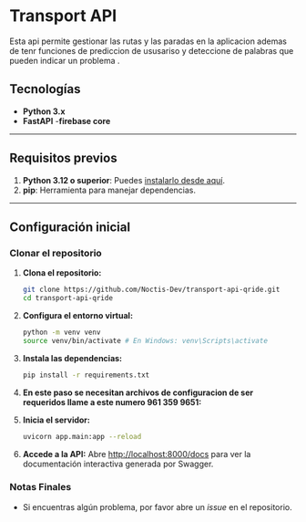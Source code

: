 # Transport API

Esta api permite gestionar las rutas y las paradas en la aplicacion ademas de tenr funciones de prediccion de ususariso y deteccione de palabras que pueden indicar un problema .

## Tecnologías

- **Python 3.x**
- **FastAPI** 
-**firebase core**

---

## Requisitos previos

1. **Python 3.12 o superior**: Puedes [instalarlo desde aquí](https://www.python.org/downloads/).
2. **pip**: Herramienta para manejar dependencias.

---

## Configuración inicial

### Clonar el repositorio
1. **Clona el repositorio:**
   ```bash
   git clone https://github.com/Noctis-Dev/transport-api-qride.git
   cd transport-api-qride
   ```

2. **Configura el entorno virtual:**
   ```bash
   python -m venv venv
   source venv/bin/activate # En Windows: venv\Scripts\activate
   ```

3. **Instala las dependencias:**
   ```bash
   pip install -r requirements.txt
   ```

4. **En este paso se necesitan archivos de configuracion de ser requeridos llame a este numero 961 359 9651:**
   

5. **Inicia el servidor:**
   ```bash
   uvicorn app.main:app --reload
   ```

6. **Accede a la API:**
   Abre [http://localhost:8000/docs](http://localhost:8000/docs) para ver la documentación interactiva generada por Swagger.

### Notas Finales
- Si encuentras algún problema, por favor abre un _issue_ en el repositorio.


